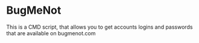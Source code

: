# BugMeNot
This is a CMD script, that allows you to get accounts logins and passwords that are available on bugmenot.com
